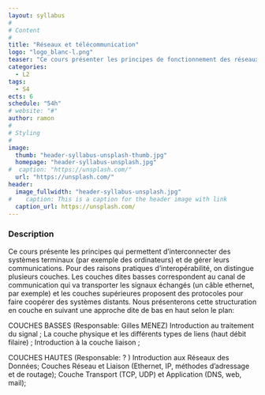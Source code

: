 ```yaml
---
layout: syllabus
#
# Content
#
title: "Réseaux et télécommunication"
logo: "logo_blanc-l.png"
teaser: "Ce cours présenter les principes de fonctionnement des réseaux de téléommunication depuis le signal à transmettre jusqu'à la réalisation de réseaux locaux."
categories:
  - L2
tags:
  - S4
ects: 6
schedule: "54h"
# website: "#"
author: ramon
#
# Styling
#
image:
  thumb: "header-syllabus-unsplash-thumb.jpg"
  homepage: "header-syllabus-unsplash.jpg"
#  caption: "https://unsplash.com/"
  url: "https://unsplash.com/"
header:
  image_fullwidth: "header-syllabus-unsplash.jpg"
#    caption: This is a caption for the header image with link
  caption_url: https://unsplash.com/
---
```


###  Description ###

Ce cours présente les principes qui permettent d’interconnecter des systèmes terminaux (par exemple des ordinateurs) et de gérer leurs communications. Pour des raisons pratiques d’interopérabilité, on distingue plusieurs couches. Les couches dites basses correspondent au canal de communication qui va transporter les signaux échangés (un câble ethernet, par exemple) et les couches supérieures proposent des protocoles pour faire coopérer des systèmes distants. Nous présenterons cette structuration en couche en suivant une approche dite de bas en haut selon le plan:

COUCHES BASSES (Responsable: Gilles MENEZ)
Introduction au traitement du signal ;
La couche physique et les différents types de liens (haut débit filaire) ;
Introduction à la couche liaison ;

COUCHES HAUTES (Responsable: ? )
Introduction aux Réseaux des Données;
Couches Réseau et Liaison (Ethernet, IP, méthodes d’adressage et de routage);
Couche Transport (TCP, UDP) et Application (DNS, web, mail);
